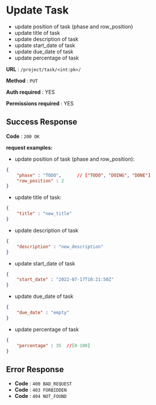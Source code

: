 # Update Task

* update position of task (phase and row_position)
* update title of task
* update description of task
* update start_date of task
* update due_date of task
* update percentage of task

**URL** : `/project/task/<int:pk>/`

**Method** : `PUT`

**Auth required** : YES

**Permissions required** : YES

## Success Response

**Code** : `200 OK`

**request examples:**

* update position of task (phase and row_position):

```json
{
    "phase" : "TODO",      // ["TODO", "DOING", "DONE"]
    "row_position" : 2
}
```

* update title of task:
```json
{
    "title" : "new_title"
}
```

* update description of task
```json
{
    "description" : "new_description"
}
```

* update start_date of task
```json
{
    "start_date" : "2022-07-17T10:21:50Z"
}
```

* update due_date of task
```json
{
    "due_date" : "empty"
}
```

* update percentage of task
```json
{
    "percentage" : 35  //[0-100]
}
```

## Error Response

* **Code** : `400 BAD_REQUEST`
* **Code** : `403 FORBIDDEN`
* **Code** : `404 NOT_FOUND`
